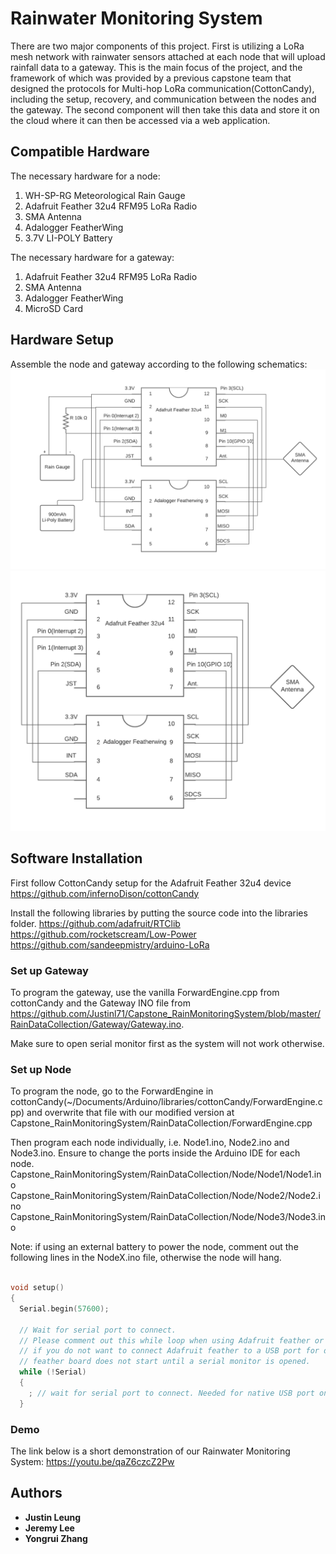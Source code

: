 # Rainwater Monitoring System 

There are two major components of this project. First is utilizing a LoRa mesh network with rainwater sensors attached at each node that will upload rainfall data to a gateway. This is the main focus of the project, and the framework of which was provided by a previous capstone team that designed the protocols for Multi-hop LoRa communication(CottonCandy), including the setup, recovery, and communication between the nodes and the gateway. The second component will then take this data and store it on the cloud where it can then be accessed via a web application.

## Compatible Hardware

The necessary hardware for a node:
1. WH-SP-RG Meteorological Rain Gauge
2. Adafruit Feather 32u4 RFM95 LoRa Radio
3. SMA Antenna
4. Adalogger FeatherWing 
5. 3.7V LI-POLY Battery

The necessary hardware for a gateway:
1. Adafruit Feather 32u4 RFM95 LoRa Radio
2. SMA Antenna
3. Adalogger FeatherWing 
4. MicroSD Card

## Hardware Setup

Assemble the node and gateway according to the following schematics:
![Node Schematic](https://github.com/Justinl71/Capstone_RainMonitoringSystem/blob/master/nodeDiagram.png)
![Gateway Schematic](https://github.com/Justinl71/Capstone_RainMonitoringSystem/blob/master/gatewayDiagram.png)


## Software Installation

First follow CottonCandy setup for the Adafruit Feather 32u4 device 
https://github.com/infernoDison/cottonCandy 

Install the following libraries by putting the source code into the libraries folder.
https://github.com/adafruit/RTClib
https://github.com/rocketscream/Low-Power
https://github.com/sandeepmistry/arduino-LoRa


### Set up Gateway
To program the gateway, use the vanilla ForwardEngine.cpp from cottonCandy
and the Gateway INO file from https://github.com/Justinl71/Capstone_RainMonitoringSystem/blob/master/RainDataCollection/Gateway/Gateway.ino.

Make sure to open serial monitor first as the system will not work otherwise.

### Set up Node
To program the node, go to the ForwardEngine in cottonCandy(~/Documents/Arduino/libraries/cottonCandy/ForwardEngine.cpp) and overwrite that file with our modified version at Capstone_RainMonitoringSystem/RainDataCollection/ForwardEngine.cpp

Then program each node individually, i.e. Node1.ino, Node2.ino and Node3.ino. Ensure to change the ports inside the Arduino IDE for each node.
Capstone_RainMonitoringSystem/RainDataCollection/Node/Node1/Node1.ino
Capstone_RainMonitoringSystem/RainDataCollection/Node/Node2/Node2.ino
Capstone_RainMonitoringSystem/RainDataCollection/Node/Node3/Node3.ino

Note: if using an external battery to power the node, comment out the following lines in the NodeX.ino file, otherwise the node will hang.

```cpp

void setup()
{
  Serial.begin(57600);

  // Wait for serial port to connect.
  // Please comment out this while loop when using Adafruit feather or other ATmega32u4 boards 
  // if you do not want to connect Adafruit feather to a USB port for debugging. Otherwise, the
  // feather board does not start until a serial monitor is opened.
  while (!Serial)
  {
    ; // wait for serial port to connect. Needed for native USB port only
  }
```

### Demo 
The link below is a short demonstration of our Rainwater Monitoring System:
https://youtu.be/qaZ6czcZ2Pw


## Authors
* **Justin Leung**
* **Jeremy Lee**
* **Yongrui Zhang**

